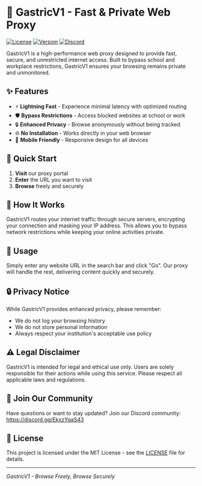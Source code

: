 # 🚀 GastricV1 - Fast & Private Web Proxy

[![License](https://img.shields.io/badge/license-MIT-blue.svg)](LICENSE)
[![Version](https://img.shields.io/badge/version-1.0.0-brightgreen.svg)]()
[![Discord](https://img.shields.io/discord/your-discord-server-id?logo=discord)](https://discord.gg/EkxzYqaS43)

GastricV1 is a high-performance web proxy designed to provide fast, secure, and unrestricted internet access. Built to bypass school and workplace restrictions, GastricV1 ensures your browsing remains private and unmonitored.

## ✨ Features

- ⚡ **Lightning Fast** - Experience minimal latency with optimized routing
- 🛡️ **Bypass Restrictions** - Access blocked websites at school or work
- 🔒 **Enhanced Privacy** - Browse anonymously without being tracked
- 🌐 **No Installation** - Works directly in your web browser
- 📱 **Mobile Friendly** - Responsive design for all devices

## 🚀 Quick Start

1. **Visit** our proxy portal
2. **Enter** the URL you want to visit
3. **Browse** freely and securely

## 🔧 How It Works

GastricV1 routes your internet traffic through secure servers, encrypting your connection and masking your IP address. This allows you to bypass network restrictions while keeping your online activities private.

## 📝 Usage

Simply enter any website URL in the search bar and click "Go". Our proxy will handle the rest, delivering content quickly and securely.

## 🔒 Privacy Notice

While GastricV1 provides enhanced privacy, please remember:
- We do not log your browsing history
- We do not store personal information
- Always respect your institution's acceptable use policy

## ⚠️ Legal Disclaimer

GastricV1 is intended for legal and ethical use only. Users are solely responsible for their actions while using this service. Please respect all applicable laws and regulations.

## 🤝 Join Our Community

Have questions or want to stay updated? Join our Discord community:
https://discord.gg/EkxzYqaS43

## 📜 License

This project is licensed under the MIT License - see the [LICENSE](LICENSE) file for details.

---

*GastricV1 - Browse Freely, Browse Securely*
